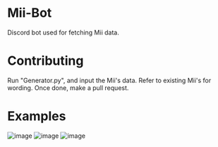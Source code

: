 # Mii-Bot
Discord bot used for fetching Mii data.

# Contributing
Run "Generator.py", and input the Mii's data. Refer to existing Mii's for wording. Once done, make a pull request.

# Examples
![image](https://user-images.githubusercontent.com/82438230/173198988-aa901174-3912-4a28-9590-be89082f9988.png)
![image](https://user-images.githubusercontent.com/82438230/174340951-b030dfe3-d3cb-4960-9ed2-d107d790cff3.png)
![image](https://user-images.githubusercontent.com/82438230/174340990-c853811c-9e3b-41bf-b3dd-a6ac32883fe6.png)
